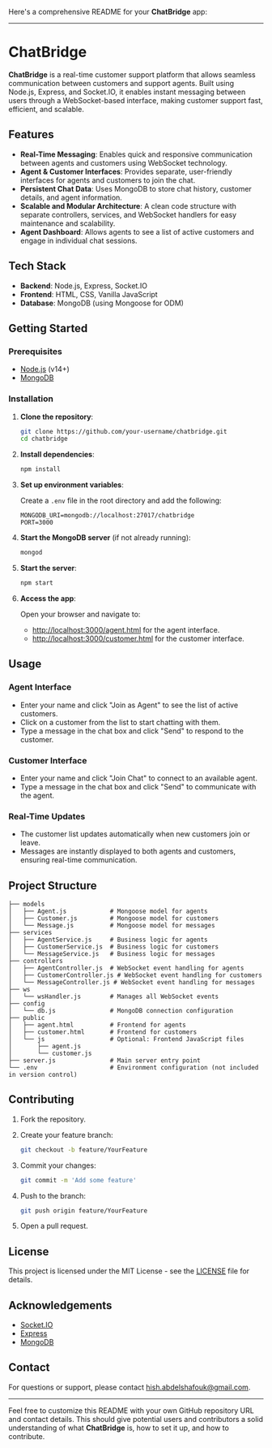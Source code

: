 Here's a comprehensive README for your **ChatBridge** app:

---

# ChatBridge

**ChatBridge** is a real-time customer support platform that allows seamless communication between customers and support agents. Built using Node.js, Express, and Socket.IO, it enables instant messaging between users through a WebSocket-based interface, making customer support fast, efficient, and scalable.

## Features

- **Real-Time Messaging**: Enables quick and responsive communication between agents and customers using WebSocket technology.
- **Agent & Customer Interfaces**: Provides separate, user-friendly interfaces for agents and customers to join the chat.
- **Persistent Chat Data**: Uses MongoDB to store chat history, customer details, and agent information.
- **Scalable and Modular Architecture**: A clean code structure with separate controllers, services, and WebSocket handlers for easy maintenance and scalability.
- **Agent Dashboard**: Allows agents to see a list of active customers and engage in individual chat sessions.

## Tech Stack

- **Backend**: Node.js, Express, Socket.IO
- **Frontend**: HTML, CSS, Vanilla JavaScript
- **Database**: MongoDB (using Mongoose for ODM)

## Getting Started

### Prerequisites

- [Node.js](https://nodejs.org/) (v14+)
- [MongoDB](https://www.mongodb.com/)

### Installation

1. **Clone the repository**:

   ```bash
   git clone https://github.com/your-username/chatbridge.git
   cd chatbridge
   ```

2. **Install dependencies**:

   ```bash
   npm install
   ```

3. **Set up environment variables**:

   Create a `.env` file in the root directory and add the following:

   ```env
   MONGODB_URI=mongodb://localhost:27017/chatbridge
   PORT=3000
   ```

4. **Start the MongoDB server** (if not already running):

   ```bash
   mongod
   ```

5. **Start the server**:

   ```bash
   npm start
   ```

6. **Access the app**:

   Open your browser and navigate to:

   - [http://localhost:3000/agent.html](http://localhost:3000/agent.html) for the agent interface.
   - [http://localhost:3000/customer.html](http://localhost:3000/customer.html) for the customer interface.

## Usage

### Agent Interface

- Enter your name and click "Join as Agent" to see the list of active customers.
- Click on a customer from the list to start chatting with them.
- Type a message in the chat box and click "Send" to respond to the customer.

### Customer Interface

- Enter your name and click "Join Chat" to connect to an available agent.
- Type a message in the chat box and click "Send" to communicate with the agent.

### Real-Time Updates

- The customer list updates automatically when new customers join or leave.
- Messages are instantly displayed to both agents and customers, ensuring real-time communication.

## Project Structure

```
├── models
│   ├── Agent.js            # Mongoose model for agents
│   ├── Customer.js         # Mongoose model for customers
│   └── Message.js          # Mongoose model for messages
├── services
│   ├── AgentService.js     # Business logic for agents
│   ├── CustomerService.js  # Business logic for customers
│   └── MessageService.js   # Business logic for messages
├── controllers
│   ├── AgentController.js  # WebSocket event handling for agents
│   ├── CustomerController.js # WebSocket event handling for customers
│   └── MessageController.js # WebSocket event handling for messages
├── ws
│   └── wsHandler.js        # Manages all WebSocket events
├── config
│   └── db.js               # MongoDB connection configuration
├── public
│   ├── agent.html          # Frontend for agents
│   ├── customer.html       # Frontend for customers
│   └── js                  # Optional: Frontend JavaScript files
│       ├── agent.js
│       └── customer.js
├── server.js               # Main server entry point
└── .env                    # Environment configuration (not included in version control)
```

## Contributing

1. Fork the repository.
2. Create your feature branch:

   ```bash
   git checkout -b feature/YourFeature
   ```

3. Commit your changes:

   ```bash
   git commit -m 'Add some feature'
   ```

4. Push to the branch:

   ```bash
   git push origin feature/YourFeature
   ```

5. Open a pull request.

## License

This project is licensed under the MIT License - see the [LICENSE](LICENSE) file for details.

## Acknowledgements

- [Socket.IO](https://socket.io/)
- [Express](https://expressjs.com/)
- [MongoDB](https://www.mongodb.com/)

## Contact

For questions or support, please contact [hish.abdelshafouk@gmail.com](mailto:hish.abdelshafouk@gmail.com).

---

Feel free to customize this README with your own GitHub repository URL and contact details. This should give potential users and contributors a solid understanding of what **ChatBridge** is, how to set it up, and how to contribute.
